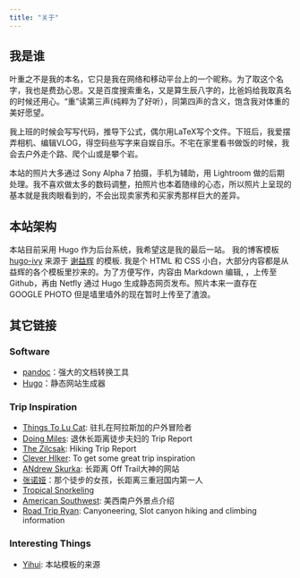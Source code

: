 ```yaml
---
title: "关于"
---
```


## 我是谁
叶重之不是我的本名，它只是我在网络和移动平台上的一个昵称。为了取这个名字，我也是费劲心思。又是百度搜索重名，又是算生辰八字的，比爸妈给我取真名的时候还用心。“重”读第三声(纯粹为了好听），同第四声的含义，饱含我对体重的美好愿望。

我上班的时候会写写代码，推导下公式，偶尔用LaTeX写个文件。下班后，我爱摆弄相机、编辑VLOG，得空码些写字来自娱自乐。不宅在家里看书做饭的时候，我会去户外走个路、爬个山或是攀个岩。

本站的照片大多通过 Sony Alpha 7 拍摄，手机为辅助，用 Lightroom 做的后期处理。我不喜欢做太多的数码调整，拍照片也本着随缘的心态，所以照片上呈现的基本就是我肉眼看到的，不会出现卖家秀和买家秀那样巨大的差异。

## 本站架构

本站目前采用 Hugo 作为后台系统，我希望这是我的最后一站。
我的博客模板 [hugo-ivy](https://github.com/yihui/hugo-ivy) 来源于 [谢益辉](https://yihui.name/cn/about/) 的模板. 我是个 HTML 和 CSS 小白，大部分内容都是从益辉的各个模板里抄来的。为了方便写作，内容由 Markdown 编辑, ，上传至Github，再由 Netfly 通过 Hugo 生成静态网页发布。照片本来一直存在 GOOGLE PHOTO 但是墙里墙外的现在暂时上传至了渣浪。

## 其它链接

### Software
- [pandoc](http://pandoc.org)：强大的文档转换工具
- [Hugo](http://gohugo.io)：静态网站生成器

### Trip Inspiration
- [Things To Lu Cat](https://thingstolucat.com/): 驻扎在阿拉斯加的户外冒险者
- [Doing Miles](https://doingmiles.com/): 退休长距离徒步夫妇的 Trip Report
- [The Zilcsak](https://zilcsak.com/): Hiking Trip Report
- [Clever HIker](https://www.cleverhiker.com/): To get some great trip inspiration
- [ANdrew Skurka](https://andrewskurka.com/): 长距离 Off Trail大神的网站
- [张诺娅](https://www.zhangnuoya-walk.com/)：那个徒步的女孩，长距离三重冠国内第一人
- [Tropical Snorkeling](https://www.tropicalsnorkeling.com/)
- [American Southwest](https://www.americansouthwest.net/): 美西南户外景点介绍
- [Road Trip Ryan](https://www.roadtripryan.com/):  Canyoneering, Slot canyon hiking and climbing information

### Interesting Things
- [Yihui](https://yihui.org/): 本站模板的来源